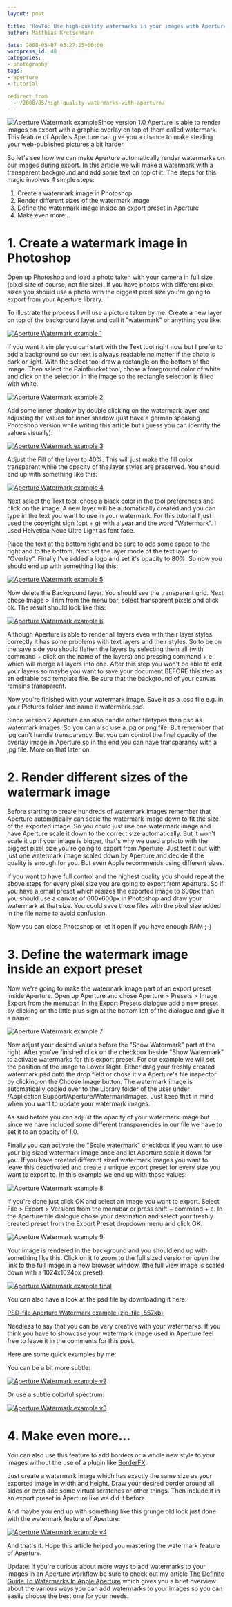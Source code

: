 ```yaml
---
layout: post

title: 'HowTo: Use high-quality watermarks in your images with Aperture 2.1'
author: Matthias Kretschmann

date: 2008-05-07 03:27:25+00:00
wordpress_id: 48
categories:
- photography
tags:
- aperture
- tutorial

redirect_from
  - /2008/05/high-quality-watermarks-with-aperture/
---
```


![Aperture Watermark example](/media/watermark_aperture_thumb.jpg)Since version 1.0 Aperture is able to render images on export with a graphic overlay on top of them called watermark. This feature of Apple's Aperture can give you a chance to make stealing your web-published pictures a bit harder.

So let's see how we can make Aperture automatically render watermarks on our images during export. In this article we will make a watermark with a transparent background and add some text on top of it. The steps for this magic involves 4 simple steps:

<!-- more -->

  1. Create a watermark image in Photoshop
  2. Render different sizes of the watermark image
  3. Define the watermark image inside an export preset in Aperture
  4. Make even more...


# 1. Create a watermark image in Photoshop


Open up Photoshop and load a photo taken with your camera in full size (pixel size of course, not file size). If you have photos with different pixel sizes you should use a photo with the biggest pixel size you're going to export from your Aperture library.

To illustrate the process I will use a picture taken by me. Create a new layer on top of the background layer and call it "watermark" or anything you like.

[![Aperture Watermark example 1](/media/watermark_1_thumb.png)](/media/watermark_1.png)

If you want it simple you can start with the Text tool right now but I prefer to add a background so our text is always readable no matter if the photo is dark or light. With the select tool draw a rectangle on the bottom of the image. Then select the Paintbucket tool, chose a foreground color of white and click on the selection in the image so the rectangle selection is filled with white.

[![Aperture Watermark example 2](/media/watermark_2_thumb.png)](/media/watermark_2.png)

Add some inner shadow by double clicking on the watermark layer and adjusting the values for inner shadow (just have a german speaking Photoshop version while writing this article but i guess you can identify the values visually):

[![Aperture Watermark example 3](/media/watermark_3.png)](/media/watermark_3.png)

Adjust the Fill of the layer to 40%. This will just make the fill color transparent while the opacity of the layer styles are preserved. You should end up with something like this:

[![Aperture Watermark example 4](/media/watermark_4_thumb.png)](/media/watermark_4.png)

Next select the Text tool, chose a black color in the tool preferences and click on the image. A new layer will be automatically created and you can type in the text you want to use in your watermark. For this tutorial I just used the copyright sign (opt + g) with a year and the word "Watermark". I used Helvetica Neue Ultra Light as font face.

Place the text at the bottom right and be sure to add some space to the right and to the bottom. Next set the layer mode of the text layer to "Overlay". Finally I've added a logo and set it's opacity to 80%. So  now you should end up with something like this:

[![Aperture Watermark example 5](/media/watermark_5_thumb.png)](/media/watermark_5.png)

Now delete the Background layer. You should see the transparent grid. Next chose Image > Trim from the menu bar, select transparent pixels and click ok. The result should look like this:

[![Aperture Watermark example 6](/media/watermark_6_thumb.png)](/media/watermark_6.png)

Although Aperture is able to render all layers even with their layer styles correctly it has some problems with text layers and their styles. So to be on the save side you should flatten the layers by selecting them all (with command + click on the name of the layers) and pressing command + e which will merge all layers into one. After this step you won't be able to edit your layers so maybe you want to save your document BEFORE this step as an editable psd template file. Be sure that the background of your canvas remains transparent.

Now you're finished with your watermark image. Save it as a .psd file e.g. in your Pictures folder and name it watermark.psd.

Since version 2 Aperture can also handle other filetypes than psd as watermark images. So you can also use a jpg or png file. But remember that jpg can't handle transparency. But you can control the final opacity of the overlay image in Aperture so in the end you can have transparancy with a jpg file. More on that later on.



# 2. Render different sizes of the watermark image


Before starting to create hundreds of watermark images remember that Aperture automatically can scale the watermark image down to fit the size of the exported image. So you could just use one watermark image and have Aperture scale it down to the correct size automatically. But it won't scale it up if your image is bigger, that's why we used a photo with the biggest pixel size you're going to export from Aperture. Just test it out with just one watermark image scaled down by Aperture and decide if the quality is enough for you. But even Apple recommends using different sizes.

If you want to have full control and the highest quality you should repeat the above steps for every pixel size you are going to export from Aperture. So if you have a email preset which resizes the exported image to 600px than you should use a canvas of 600x600px in Photoshop and draw your watermark at that size. You could save those files with the pixel size added in the file name to avoid confusion.

Now you can close Photoshop or let it open if you have enough RAM ;-)



# 3. Define the watermark image inside an export preset



Now we're going to make the watermark image part of an export preset inside Aperture. Open up Aperture and chose Aperture > Presets > Image Export from the menubar. In the Export Presets dialogue add a new preset by clicking on the little plus sign at the bottom left of the dialogue and give it a name:

![Aperture Watermark example 7](/media/watermark_7.png)



Now adjust your desired values before the "Show Watermark" part at the right. After you've finished click on the checkbox beside "Show Watermark" to activate watermarks for this export preset. For our example we will set the position of the image to Lower Right. Either drag your freshly created watermark.psd onto the drop field or chose it via Aperture's file inspector by clicking on the Choose Image button. The watermark image is automatically copied over to the Library folder of the user under /Application Support/Aperture/WatermarkImages. Just keep that in mind when you want to update your watermark images.



As said before you can adjust the opacity of your watermark image but since we have included some different transparencies in our file we have to set it to an opacity of 1,0.

Finally you can activate the "Scale watermark" checkbox if you want to use your big sized watermark image once and let Aperture scale it down for you. If you have created different sized watermark images you want to leave this deactivated and create a unique export preset for every size you want to export to. In this example we end up with those values:

![Aperture Watermark example 8](/media/watermark_8.png)



If you're done just click OK and select an image you want to export. Select File > Export > Versions from the menubar or press shift + command + e. In the Aperture file dialogue chose your destination and select your freshly created preset from the Export Preset dropdown menu and click OK.



![Aperture Watermark example 9](/media/watermark_9.png)



Your image is rendered in the background and you should end up with something like this. Click on it to zoom to the full sized version or open the link to the full image in a new browser window. (the full view image is scaled down with a 1024x1024px preset):



[![Aperture Watermark example final](/media/watermarkexample_final_thumb.jpg)](/media/watermarkexample_final.jpg)



You can also have a look at the psd file by downloading it here:


[PSD-file Aperture Watermark example (zip-file, 557kb)](http://www.kremalicious.com/media/watermark_example_by_kremalicious.zip)

Needless to say that you can be very creative with your watermarks. If you think you have to showcase your watermark image used in Aperture feel free to leave it in the comments for this post.

Here are some quick examples by me:

You can be a bit more subtle:

[![Aperture Watermark example v2](/media/watermarkexample_v2_thumb.jpg)](/media/watermarkexample_v2.jpg)



Or use a subtle colorful spectrum:



[![Aperture Watermark example v3](/media/watermarkexample_v3_thumb.jpg)](/media/watermarkexample_v3.jpg)



# 4. Make even more...


You can also use this feature to add borders or a whole new style to your images without the use of a plugin like [BorderFX](http://web.mac.com/reinharduebel/BorderFX/).

Just create a watermark image which has exactly the same size as your exported image in width and height. Draw your desired border around all sides or even add some virtual scratches or other things. Then include it in an export preset in Aperture like we did it before.

And maybe you end up with something like this grunge old look just done with the watermark feature of Aperture:

[![Aperture Watermark example v4](/media/watermarkexample_v4_thumb.jpg)](/media/watermarkexample_v4.jpg)



And that's it. Hope this article helped you mastering the watermark feature of Aperture.



Update: If you're curious about more ways to add watermarks to your images in an Aperture workflow be sure to check out my article [The Definite Guide To Watermarks In Apple Aperture](http://www.kremalicious.com/2008/10/the-definite-guide-to-watermarks-in-apple-aperture/) which gives you a brief overview about the various ways you can add watermarks to your images so you can easily choose the best one for your needs.
